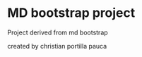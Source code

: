 MD bootstrap project
============================

Project derived from md bootstrap

created by christian portilla pauca

